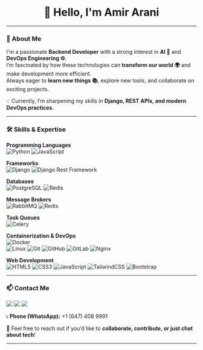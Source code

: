 <h1 align="center">👋 Hello, I'm Amir Arani</h1>

---

### 📝 About Me  

I'm a passionate **Backend Developer** with a strong interest in **AI 🤖** and **DevOps Engineering ⚙️**.  
I’m fascinated by how these technologies can **transform our world 🌍** and make development more efficient.  
Always eager to **learn new things 📚**, explore new tools, and collaborate on exciting projects.  

💡 Currently, I’m sharpening my skills in **Django, REST APIs, and modern DevOps practices**.  

---

### 🛠 Skills & Expertise  

**Programming Languages**  
![Python](https://img.shields.io/badge/-Python-3776AB?logo=python&logoColor=white)
![JavaScript](https://img.shields.io/badge/-JavaScript-F7DF1E?logo=javascript&logoColor=black)

**Frameworks**  
![Django](https://img.shields.io/badge/-Django-092E20?logo=django&logoColor=white) 
![Django Rest Framework](https://img.shields.io/badge/-DRF-ff1709?logo=django&logoColor=white)

**Databases**  
![PostgreSQL](https://img.shields.io/badge/-PostgreSQL-336791?logo=postgresql&logoColor=white) 
![Redis](https://img.shields.io/badge/-Redis-DC382D?logo=redis&logoColor=white)

**Message Brokers**  
![RabbitMQ](https://img.shields.io/badge/-RabbitMQ-FF6600?logo=rabbitmq&logoColor=white) 
![Redis](https://img.shields.io/badge/-Redis-DC382D?logo=redis&logoColor=white)

**Task Queues**  
![Celery](https://img.shields.io/badge/-Celery-37814A?logo=celery&logoColor=white)

**Containerization & DevOps**  
![Docker](https://img.shields.io/badge/-Docker-2496ED?logo=docker&logoColor=white)  
![Linux](https://img.shields.io/badge/-Linux-FCC624?logo=linux&logoColor=black) 
![Git](https://img.shields.io/badge/-Git-F05032?logo=git&logoColor=white) 
![GitHub](https://img.shields.io/badge/-GitHub-181717?logo=github&logoColor=white) 
![GitLab](https://img.shields.io/badge/-GitLab-FC6D26?logo=gitlab&logoColor=white) 
![Nginx](https://img.shields.io/badge/-Nginx-269539?logo=nginx&logoColor=white)

**Web Development**  
![HTML5](https://img.shields.io/badge/-HTML5-E34F26?logo=html5&logoColor=white) 
![CSS3](https://img.shields.io/badge/-CSS3-1572B6?logo=css3&logoColor=white) 
![JavaScript](https://img.shields.io/badge/-JavaScript-F7DF1E?logo=javascript&logoColor=black) 
![TailwindCSS](https://img.shields.io/badge/-TailwindCSS-38B2AC?logo=tailwind-css&logoColor=white) 
![Bootstrap](https://img.shields.io/badge/-Bootstrap-7952B3?logo=bootstrap&logoColor=white)

---

### 📫 Contact Me  

<a href="https://telegram.me/amirdev1883"><img src='https://img.shields.io/badge/-Telegram-2CA5E0?logo=telegram&logoColor=white'></a>
<a href="mailto:amirdev1883@gmail.com"><img src='https://img.shields.io/badge/-Gmail-D14836?logo=gmail&logoColor=white'></a>
<a href="https://www.linkedin.com/in/amiraranii"><img src='https://img.shields.io/badge/-LinkedIn-0077B5?logo=linkedin&logoColor=white'></a>

📞 **Phone (WhatsApp):** +1 (647) 408 9991  

💬 Feel free to reach out if you’d like to **collaborate, contribute, or just chat about tech**!  

---

[//]: # (Optional GitHub Stats Section)  
[//]: # (<p align="center">)  
[//]: # (  <img src="https://github-readme-stats.vercel.app/api?username=amirdev1883&show_icons=true&theme=radical" alt="GitHub Stats" />)  
[//]: # (</p>)  
